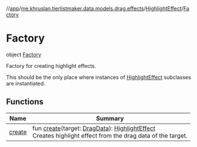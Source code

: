 //[app](../../../../index.md)/[me.khruslan.tierlistmaker.data.models.drag.effects](../../index.md)/[HighlightEffect](../index.md)/[Factory](index.md)

# Factory

object [Factory](index.md)

Factory for creating highlight effects.

This should be the only place where instances of [HighlightEffect](../index.md) subclasses are instantiated.

## Functions

| Name | Summary |
|---|---|
| [create](create.md) | fun [create](create.md)(target: [DragData](../../../me.khruslan.tierlistmaker.data.models.drag/-drag-data/index.md)): [HighlightEffect](../index.md)<br>Creates highlight effect from the drag data of the target. |
